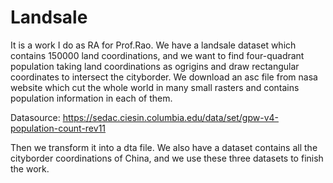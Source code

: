 # Landsale

It is a work I do as RA for Prof.Rao. We have a landsale dataset which contains 150000 land coordinations, and we want to find four-quadrant population taking land coordinations as ogrigins and draw rectangular coordinates to intersect the cityborder. We download an asc file from nasa website which cut the whole world in many small rasters and contains population information in each of them. 


Datasource: https://sedac.ciesin.columbia.edu/data/set/gpw-v4-population-count-rev11 


Then we transform it into a dta file.
We also have a dataset contains all the cityborder coordinations of China, and we use these three datasets to finish the work.
